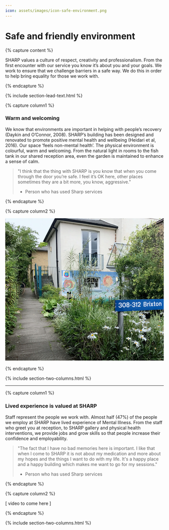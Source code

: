 ```yaml
---
icon: assets/images/icon-safe-environment.png
---
```


# Safe and friendly environment  

{% capture content %}

SHARP values a culture of respect, creativity and professionalism. From the first encounter with 
our service you know it’s about you and your goals. We work to ensure that we challenge barriers 
in a safe way. We do this in order to help bring equality for those we work with. 

{% endcapture %}

{% include section-lead-text.html %}



{% capture column1 %}

### Warm and welcoming

We know that environments are important in helping with people’s recovery (Daykin and O’Connor, 2008). 
SHARP’s building has been designed and renovated to promote positive mental health and wellbeing 
(Heidari et al, 2016). Our space ‘feels non-mental health’. The physical environment is colourful, 
warm and welcoming. From the natural light in rooms to the fish tank in our shared reception area, 
even the garden is maintained to enhance a sense of calm. 

> "I think that the thing with SHARP is you know that when you come through the door you’re safe. 
> I feel it’s OK here, other places sometimes they are a bit more, you know, aggressive." 
> - Person who has used Sharp services 

{% endcapture %}



{% capture column2 %}

![SHARP – a warm and welcoming environment](assets/images/sharp-garden.jpg "SHARP – a warm and welcoming environment") 

{% endcapture %}


{% include section-two-columns.html %}



<hr />



{% capture column1 %}

### Lived experience is valued at SHARP

Staff represent the people we work with. Almost half (47%) of the people we employ at SHARP have lived 
experience of Mental Illness. From the staff who greet you at reception, to SHARP gallery and physical 
health interventions, we provide jobs and grow skills so that people increase their confidence and employability. 

> "The fact that I have no bad memories here is important. I like that when I come to SHARP 
> it is not about my medication and more about my hopes and the things I want to do with my life. 
> It's a happy place and a happy building which makes me want to go for my sessions."
> - Person who has used Sharp services 

{% endcapture %}



{% capture column2 %}

[ video to come here ]

{% endcapture %}


{% include section-two-columns.html %}




